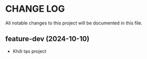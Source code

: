 # CHANGE LOG
All notable changes to this project will be documented in this file.

## feature-dev (2024-10-10)
- Khởi tạo project